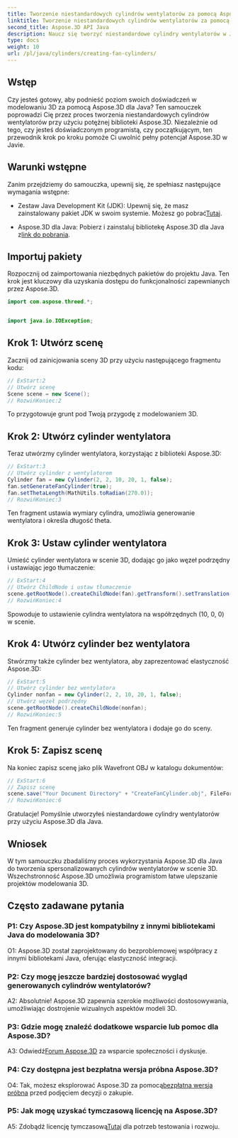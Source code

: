 ```yaml
---
title: Tworzenie niestandardowych cylindrów wentylatorów za pomocą Aspose.3D dla Java
linktitle: Tworzenie niestandardowych cylindrów wentylatorów za pomocą Aspose.3D dla Java
second_title: Aspose.3D API Java
description: Naucz się tworzyć niestandardowe cylindry wentylatorów w Javie za pomocą Aspose.3D. Podnieś poziom swojej gry w modelowanie 3D bez wysiłku.
type: docs
weight: 10
url: /pl/java/cylinders/creating-fan-cylinders/
---
```

## Wstęp

Czy jesteś gotowy, aby podnieść poziom swoich doświadczeń w modelowaniu 3D za pomocą Aspose.3D dla Java? Ten samouczek poprowadzi Cię przez proces tworzenia niestandardowych cylindrów wentylatorów przy użyciu potężnej biblioteki Aspose.3D. Niezależnie od tego, czy jesteś doświadczonym programistą, czy początkującym, ten przewodnik krok po kroku pomoże Ci uwolnić pełny potencjał Aspose.3D w Javie.

## Warunki wstępne

Zanim przejdziemy do samouczka, upewnij się, że spełniasz następujące wymagania wstępne:

- Zestaw Java Development Kit (JDK): Upewnij się, że masz zainstalowany pakiet JDK w swoim systemie. Możesz go pobrać[Tutaj](https://www.oracle.com/java/technologies/javase-downloads.html).

-  Aspose.3D dla Java: Pobierz i zainstaluj bibliotekę Aspose.3D dla Java z[link do pobrania](https://releases.aspose.com/3d/java/).

## Importuj pakiety

Rozpocznij od zaimportowania niezbędnych pakietów do projektu Java. Ten krok jest kluczowy dla uzyskania dostępu do funkcjonalności zapewnianych przez Aspose.3D.

```java
import com.aspose.threed.*;


import java.io.IOException;
```

## Krok 1: Utwórz scenę

Zacznij od zainicjowania sceny 3D przy użyciu następującego fragmentu kodu:

```java
// ExStart:2
// Utwórz scenę
Scene scene = new Scene();
// RozwińKoniec:2
```

To przygotowuje grunt pod Twoją przygodę z modelowaniem 3D.

## Krok 2: Utwórz cylinder wentylatora

Teraz utwórzmy cylinder wentylatora, korzystając z biblioteki Aspose.3D:

```java
// ExStart:3
// Utwórz cylinder z wentylatorem
Cylinder fan = new Cylinder(2, 2, 10, 20, 1, false);
fan.setGenerateFanCylinder(true);
fan.setThetaLength(MathUtils.toRadian(270.0));
// RozwińKoniec:3
```

Ten fragment ustawia wymiary cylindra, umożliwia generowanie wentylatora i określa długość theta.

## Krok 3: Ustaw cylinder wentylatora

Umieść cylinder wentylatora w scenie 3D, dodając go jako węzeł podrzędny i ustawiając jego tłumaczenie:

```java
// ExStart:4
// Utwórz ChildNode i ustaw tłumaczenie
scene.getRootNode().createChildNode(fan).getTransform().setTranslation(10, 0, 0);
// RozwińKoniec:4
```

Spowoduje to ustawienie cylindra wentylatora na współrzędnych (10, 0, 0) w scenie.

## Krok 4: Utwórz cylinder bez wentylatora

Stwórzmy także cylinder bez wentylatora, aby zaprezentować elastyczność Aspose.3D:

```java
// ExStart:5
// Utwórz cylinder bez wentylatora
Cylinder nonfan = new Cylinder(2, 2, 10, 20, 1, false);
// Utwórz węzeł podrzędny
scene.getRootNode().createChildNode(nonfan);
// RozwińKoniec:5
```

Ten fragment generuje cylinder bez wentylatora i dodaje go do sceny.

## Krok 5: Zapisz scenę

Na koniec zapisz scenę jako plik Wavefront OBJ w katalogu dokumentów:

```java
// ExStart:6
// Zapisz scenę
scene.save("Your Document Directory" + "CreateFanCylinder.obj", FileFormat.WAVEFRONTOBJ);
// RozwińKoniec:6
```

Gratulacje! Pomyślnie utworzyłeś niestandardowe cylindry wentylatorów przy użyciu Aspose.3D dla Java.

## Wniosek

W tym samouczku zbadaliśmy proces wykorzystania Aspose.3D dla Java do tworzenia spersonalizowanych cylindrów wentylatorów w scenie 3D. Wszechstronność Aspose.3D umożliwia programistom łatwe ulepszanie projektów modelowania 3D.

## Często zadawane pytania

### P1: Czy Aspose.3D jest kompatybilny z innymi bibliotekami Java do modelowania 3D?

O1: Aspose.3D został zaprojektowany do bezproblemowej współpracy z innymi bibliotekami Java, oferując elastyczność integracji.

### P2: Czy mogę jeszcze bardziej dostosować wygląd generowanych cylindrów wentylatorów?

A2: Absolutnie! Aspose.3D zapewnia szerokie możliwości dostosowywania, umożliwiając dostrojenie wizualnych aspektów modeli 3D.

### P3: Gdzie mogę znaleźć dodatkowe wsparcie lub pomoc dla Aspose.3D?

 A3: Odwiedź[Forum Aspose.3D](https://forum.aspose.com/c/3d/18) za wsparcie społeczności i dyskusje.

### P4: Czy dostępna jest bezpłatna wersja próbna Aspose.3D?

 O4: Tak, możesz eksplorować Aspose.3D za pomocą[bezpłatna wersja próbna](https://releases.aspose.com/) przed podjęciem decyzji o zakupie.

### P5: Jak mogę uzyskać tymczasową licencję na Aspose.3D?

 A5: Zdobądź licencję tymczasową[Tutaj](https://purchase.aspose.com/temporary-license/) dla potrzeb testowania i rozwoju.